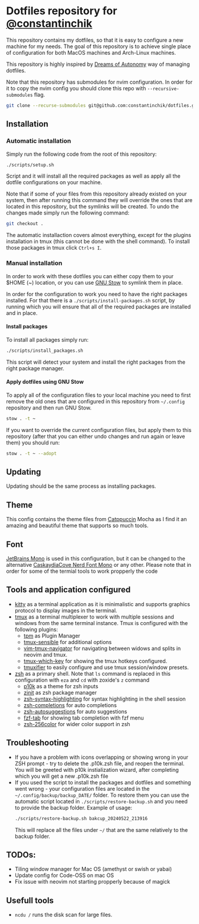 # Dotfiles repository for [@constantinchik](https://github.com/constantinchik)

This repository contains my dotfiles, so that it is easy to configure a new
machine for my needs. The goal of this repository is to achieve single place
of configuration for both MacOS machines and Arch-Linux machines.

This repository is highly inspired by
[Dreams of Autonomy](https://youtu.be/y6XCebnB9gs) way of managing dotfiles.

Note that this repository has submodules for nvim configuration. In order for
it to copy the nvim config you should clone this repo with
`--recursive-submodules` flag.

```bash
git clone --recurse-submodules git@github.com:constantinchik/dotfiles.git
```

## Installation

### Automatic installation

Simply run the following code from the root of this repository:

```bash
./scripts/setup.sh
```

Script and it will install all the required packages as well as apply all the
dotfile configurations on your machine.

Note that if some of your files from this repository already existed on your
system, then after running this command they will override the ones that are
located in this repository, but the symlinks will be created. To undo the
changes made simply run the following command:

```bash
git checkout .
```

The automatic installaction covers almost everything, except for the plugins
installation in tmux (this cannot be done with the shell command). To install
those packages in tmux click `Ctrl+s I`.

### Manual installation

In order to work with these dotfiles you can either copy them to your $HOME (~)
location, or you can use [GNU Stow](https://www.gnu.org/software/stow/) to
symlink them in place.

In order for the configuration to work you need to have the right packages
installed. For that there is a `./scripts/install-packages.sh` script, by running
which you will ensure that all of the required packages are installed and in
place.

#### Install packages

To install all packages simply run:

```bash
./scripts/install_packages.sh
```

This script will detect your system and install the right packages from the
right package manager.

#### Apply dotfiles using GNU Stow

To apply all of the configuration files to your local machine you need to first
remove the old ones that are configured in this repository from `~/.config`
repository and then run GNU Stow.

```bash
stow . -t ~
```

If you want to override the current configuration files, but apply them to this
repository (after that you can either undo changes and run again or leave
them) you should run:

```bash
stow . -t ~ --adopt
```

## Updating

Updating should be the same process as installing packages.

## Theme

This config contains the theme files from
[Catppuccin](https://github.com/catppuccin/catppuccin) Mocha as I find it an
amazing and beautiful theme that supports so much tools.

## Font

[JetBrains Mono](https://www.jetbrains.com/lp/mono/) is used in this
configuration, but it can be changed to the alternative
[CaskaydiaCove Nerd Font Mono](https://github.com/eliheuer/caskaydia-cove?tab=readme-ov-file)
or any other. Please note that in order for some of the termial tools to work
propperly the code

## Tools and application configured

- [kitty](https://sw.kovidgoyal.net/kitty/) as a terminal application as it is
  minimalistic and supports graphics protocol to display images in the terminal.
- [tmux](https://github.com/tmux/tmux/wiki) as a terminal multiplexer to work
  with multiple sessions and windows from the same terminal instance. Tmux is
  configured with the following plugins:
  - [tpm](https://github.com/tmux-plugins/tpm) as Plugin Manager
  - [tmux-sensible](https://github.com/tmux-plugins/tmux-sensible) for
    additional options
  - [vim-tmux-navigator](https://github.com/christoomey/vim-tmux-navigator) for
    navigating between widows and splits in neovim and tmux.
  - [tmux-which-key](https://github.com/alexwforsythe/tmux-which-key) for
    showing the tmux hotkeys configured.
  - [tmuxifier](https://github.com/jimeh/tmuxifier) to easily configure and use
    tmux session/window presets.
- [zsh](https://www.zsh.org/) as a primary shell. Note that `ls` command is
  replaced in this configuration with `eza` and `cd` with zoxide's `z` command
  - [p10k](https://github.com/romkatv/powerlevel10k) as a theme for zsh inputs
  - [zinit](https://github.com/zdharma-continuum/zinit) as zsh package manager
  - [zsh-syntax-highlighting](https://github.com/zsh-users/zsh-syntax-highlighting)
    for syntax highlighting in the shell session
  - [zsh-completions](https://github.com/zsh-users/zsh-completions) for auto
    completions
  - [zsh-autosuggestions](https://github.com/zsh-users/zsh-autosuggestions) for
    auto suggestions
  - [fzf-tab](https://github.com/Aloxaf/fzf-tab) for showing tab completion with
    fzf menu
  - [zsh-256color](https://github.com/chrissicool/zsh-256color) for wider color
    support in zsh

## Troubleshooting

- If you have a problem with icons overlapping or showing wrong in your ZSH
  prompt - try to delete the .p10k.zsh file, and reopen the terminal. You will
  be greeted with p10k instialization wizard, after completing which you will
  get a new .p10k.zsh file
- If you used the script to install the packages and dotfiles and something
  went wrong - your configuration files are located in the
  `~/.config/backup/backup_DATE/` folder. To restore them you can use the
  automatic script located in `./scripts/restore-backup.sh` and you need to
  provide the backup folder. Example of usage:
  ```bash
  ./scripts/restore-backup.sh bakcup_20240522_213916
  ```
  This will replace all the files under `~/` that are the same relatively to
  the backup folder.

## TODOs:

- Tiling window manager for Mac OS (amethyst or swish or yabai)
- Update config for Code-OSS on mac OS
- Fix issue with neovim not starting propperly because of magick

## Usefull tools

- `ncdu /` runs the disk scan for large files.
